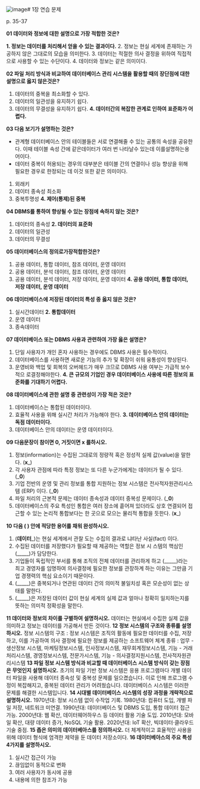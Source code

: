 ![image](https://github.com/user-attachments/assets/4a11b88b-a06c-457d-a7a3-d30a97c9e700)# 1장 연습 문제

p. 35-37

**01 데이터와 정보에 대한 설명으로 가장 적합한 것은?**

**1. 정보는 데이터를 처리해서 얻을 수 있는 결과이다.**
2. 정보는 현실 세계에 존재하는 가공하지 않은 그대로의 모습을 의미한다.
3. 데이터는 적절한 의사 결정을 위하여 직접적으로 사용할 수 있는 수단이다.
4. 데이터와 정보는 같은 의미이다.

**02 파일 처리 방식과 비교하여 데이터베이스 관리 시스템을 활용할 때의 장단점에 대한 설명으로 옳지 않은것은?**

1. 데이터의 중복을 최소화할 수 있다.
2. 데이터의 일관성을 유지하기 쉽다.
3. 데이터의 무결성을 유지하기 쉽다.
**4. 데이터간의 복잡한 관계로 인하여 표준화가 어렵다.**

**03 다음 보기가 설명하는 것은?**

- 관계형 데이터베이스 안의 테이블들은 서로 연결해줄 수 있는 공통의 속성을 공유한다. 이때 테이블 속성 간에 같은데이터가 여러 번 나타날수 있는데 이를설명하는용어이다.
- 데이터 중복이 허용되는 경우의 대부분은 테이블 간의 연결이나 성능 향상을 위해 필요한 경우로 한정되는 데 이것 또한 같은 의미이다.

1. 외래키
2. 데이터 종속성 최소화
3. 중복투명성
**4. 제어(통제)된 중복**

**04 DBMS를 통하여 향상될 수 있는 장점에 속하지 않는 것은?**
1. 데이터의 종속성
**2. 데이터의 표준화**
3. 데이터의 일관성
4. 데이터의 무결성

**05 데이터베이스의 정의로가장적합한것은?**

1. 공용 데이터, 통합 데이터, 참조 데이터, 운영 데이터
2. 공용 데이터, 분석 데이터, 참조 데이터, 운영 데이터
3. 공용 데이터, 분석 데이터, 저장 데이터, 운영 데이터
**4. 공용 데이터, 통합 데이터, 저장 데이터, 운영 데이터**

**06 데이터베이스에 저장된 데이터의 특성 중 옳지 않은 것은?**

1. 실시간데이터
**2. 통합데이터**
3. 운영 데이터
4. 종속데이터

**07 데이터베이스 또는 DBMS 사용과 관련하여 가장 옳은 설명은?**

1. 단일 사용자가 개인 혼자 사용하는 경우에도 DBMS 사용은 필수적이다.
2. 데이터베이스를 사용하면 새로운 기능의 추가 및 확장이 쉬워 융통성이 향상된다.
3. 운영비와 백업 및 회복의 오버헤드가 매우 크므로 DBMS 사용 여부는 가급적 보수적으 로결정해야한다.
**4. 큰 규모의 기업인 경우 데이터베이스 사용에 따른 정보의 표준화를 기대하기 어렵다.**

**08 데이터베이스에 관한 설명 중 관련성이 가장 적은 것은?**

1. 데이터베이스는 통합된 데이터이다.
2. 효율적 사용을 위해 실시간 처리가 가능해야 한다.
**3. 데이터베이스 안의 데이터는 독점 데이터이다.**
4. 데이터베이스 안의 데이터는 운영 데이터이다.

**09 다음문장이 참이면 0, 거짓이면 x 를하시오.**

1. 정보(information)는 수집된 그대로의 정량적 혹은 정성적 실제 값(value)을 말한다. (__x___)
2. 각 사용자 관점에 따라 특정 정보는 또 다른 누군가에게는 데이터가 될 수 있다. (___0__)
3. 기업 전반의 운영 및 관리 정보를 통합 지원하는 정보 시스템은 전사적자원관리시스템 (ERP) 이다. (___0__)
4. 파일 처리의 근본적 문제는 데이터 종속성과 데이터 중복성 문제이다. (___0__)
5. 데이터베이스의 주요 특성인 통합은 여러 장소에 흩어져 있더라도 상호 연결되어 접근할 수 있는 논리적 통합보다는 한 곳으로 모으는 물리적 통합을 듯한다. (__x___)

**10 다음 ( ) 안에 적당한 용어를 채워 완성하시오.**

1. (__데이터___)는 현실 세계에서 관찰 도는 수집의 결과로 냐타난 사실(fact) 이다.
2. 수집된 데이터를 저장했다가 필요할 때 제공하는 역할은 정보 시 스템의 핵심인 (_____)가 담당한다.
3. 기업들이 독립적인 부서를 통해 조직의 전체 데이터를 관리하게 하고 (_____)라는 최고 경영자를 임명하여 의사결정에 필요한 정보를 관장하계 하는 이유는 그만큼 기업 경쟁력의 핵심 요소이기 때문이다.
4. (_____)은 중복되거나 연관된 데이터 간의 의미적 불일치성 혹은 모순성이 없는 상태를 말한다.
5. (_____)은 저장된 데이터 값이 현실 세계의 실제 값과 얼마나 정확히 일치하는지를 뜻하는 의미적 정확성을 말한다.

**11 데이터와 정보의 차이를 구별하여 설명하시오.**
데이터는 현실에서 수집한 실제 값을 의미하고 정보는 데이터를 가공해서 만든 것이다.
**12 정보 시스템의 구조와 종류를 설명하시오.**
정보 시스템의 구조 : 정보 시스템은 조직의 활동에 필요한 데이터를 수집, 저장하고, 이를 가공하여 의사 결정에 필요한 정보를 제공하는 소프트웨어 체계
종류 : 업무 - 생산정보 시스템, 마케팅정보시스템, 인사정보시스템, 재무회계정보시스템, 기능 - 거래처리시스템, 경영정보시스템, 전문가시스템, 기능 - 의사결정지원시스템, 전사적자원관리시스템
**13 파일 정보 시스템 방식과 비교할 때 데이터베이스 시스템 방식이 갖는 장점은 무엇인지 설명하시오.**
초기의 파일 기반 정보 시스템은 응용 프로그램마다 개별 데이터 파일을 사용해 데이터 종속성 및 중복성 문제를 일으켰습니다. 이로 인해 프로그램 수정이 복잡해지고, 중복된 데이터 관리가 어려웠습니다. 데이터베이스 시스템은 이러한 문제를 해결한 시스템입니다.
**14 시대별 데이터베이스 시스템의 성장 과정을 개략적으로 설명하시오.**
1970년대: 정보 시스템 없이 수작업 기록.
1980년대: 컴퓨터 도입, 개별 파일 저장, 네트워크 미연결.
1990년대: 데이터베이스 및 DBMS 도입, 통합 데이터 접근 가능.
2000년대: 웹 확산, 데이터웨어하우스 등 데이터 활용 기술 도입.
2010년대: 모바일 확산, 대량 데이터 증가, NoSQL 기술 활용.
2020년대: IoT 확산, 빅데이터·클라우드 기술 중점.
**15 좁은 의미의 데이터베아스를 정의하시오.**
더 체계적이고 효율적인 사용을 위해 데이터 형식에 엄격한 제약을 둔 데이터 저장소이다.
**16 데이터베아스의 주요 특성 4가지를 설명하시오.**
1. 실시간 접근이 가능
2. 끊임없이 동적으로 변화
3. 여러 사용자가 동시에 공용
4. 내용에 의한 참조가 가능
